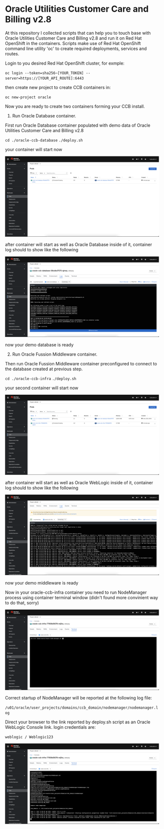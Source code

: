 # Oracle Utilities Customer Care and Billing v2.8

At this repository I collected scripts that can help you to touch base with Oracle Utilities Customer Care and Billing v2.8 and run it on Red Hat OpenShift in the containers.
Scripts make use of Red Hat OpenShift command line utility 'oc' to create required deployments, services and routes.

Login to you desired Red Hat OpenShift cluster, for exmple:

`` oc login --token=sha256~[YOUR_TOKEN] --server=https://[YOUR_API_ROUTE]:6443 ``

then create new project to create CCB containers in:

`` oc new-project oracle ``

Now you are ready to create two containers forming your CCB install.

1. Run Oracle Database container.

First run Oracle Database container populated with demo data of Oracle Utilities Customer Care and Billing v2.8

`` cd ./oracle-ccb-database ``
`` ./deploy.sh ``

your container will start now

![ScreenShot](/screenshots/1.png)

after container will start as well as Oracle Database inside of it, container log should to show like the following

![ScreenShot](/screenshots/2.png)

now your demo database is ready

2. Run Oracle Fussion Middleware container.

Then run Oracle Fussion Middleware container preconfigured to connect to the database created at previous step.

`` cd ./oracle-ccb-infra ``
`` ./deploy.sh ``

your second container will start now

![ScreenShot](/screenshots/3.png)

after container will start as well as Oracle WebLogic inside of it, container log should to show like the following

![ScreenShot](/screenshots/4.png)

now your demo middleware is ready

Now in your oracle-ccb-infra container you need to run NodeManager process using container terminal window (didn't found more convinient way to do that, sorry)

![ScreenShot](/screenshots/5.png)

Correct startup of NodeManager will be reported at the following log file:

`` /u01/oracle/user_projects/domains/ccb_domain/nodemanager/nodemanager.log ``

Direct your browser to the link reported by deploy.sh script as an Oracle WebLogic Console link.
login credentials are:

`` weblogic / Weblogic123 ``

![ScreenShot](/screenshots/6.png)








